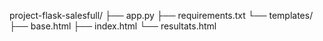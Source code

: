 project-flask-salesfull/
├── app.py
├── requirements.txt
└── templates/
    ├── base.html
    ├── index.html
    └── resultats.html
